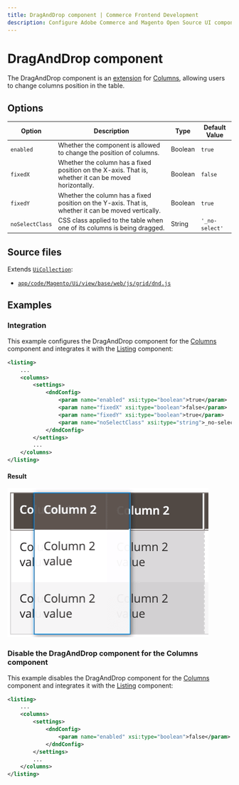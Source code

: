 ```yaml
---
title: DragAndDrop component | Commerce Frontend Development
description: Configure Adobe Commerce and Magento Open Source UI components and integrate them with other components.
---
```


# DragAndDrop component

The DragAndDrop component is an [extension](https://glossary.magento.com/extension) for [Columns](columns.md), allowing users to change columns position in the table.

## Options

| Option | Description | Type | Default Value |
| --- | --- | --- | --- |
| `enabled`| Whether the component is allowed to change the position of columns. | Boolean | `true` |
| `fixedX` | Whether the column has a fixed position on the X-axis. That is, whether it can be moved horizontally. | Boolean | `false` |
| `fixedY` | Whether the column has a fixed position on the Y-axis. That is, whether it can be moved vertically. | Boolean | `true` |
| `noSelectClass` | CSS class applied to the table when one of its columns is being dragged. | String | `'_no-select'` |

## Source files

Extends [`UiCollection`](concepts/collection.md):

-  [`app/code/Magento/Ui/view/base/web/js/grid/dnd.js`](https://github.com/magento/magento2/blob/2.4/app/code/Magento/Ui/view/base/web/js/grid/dnd.js)

## Examples

### Integration

This example configures the DragAndDrop component for the [Columns](columns.md) component and integrates it with the [Listing](listing-grid.md) component:

```xml
<listing>
    ...
    <columns>
        <settings>
            <dndConfig>
                <param name="enabled" xsi:type="boolean">true</param>
                <param name="fixedX" xsi:type="boolean">false</param>
                <param name="fixedY" xsi:type="boolean">true</param>
                <param name="noSelectClass" xsi:type="string">_no-select</param>
            </dndConfig>
        </settings>
        ...
    </columns>
</listing>
```

#### Result

![DateColumn Component Example](../_images/ui-components/ui-draganddrop-columns-result.png)

### Disable the DragAndDrop component for the Columns component

This example disables the DragAndDrop component for the [Columns](columns.md) component and integrates it with the [Listing](listing-grid.md) component:

```xml
<listing>
    ...
    <columns>
        <settings>
            <dndConfig>
                <param name="enabled" xsi:type="boolean">false</param>
            </dndConfig>
        </settings>
        ...
    </columns>
</listing>
```
